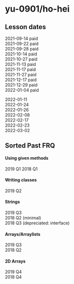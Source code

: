 # yu-0901/ho-hei

## Lesson dates
2021-09-14 paid  
2021-09-22 paid  
2021-09-28 paid  
2021-10-14 paid  
2021-10-27 paid  
2021-11-13 paid  
2021-11-17 paid  
2021-11-27 paid  
2021-12-17 paid  
2021-12-29 paid  
2022-01-04 paid  

2022-01-11  
2022-01-24  
2022-01-26  
2022-02-08  
2022-02-17  
2022-02-23  
2022-03-02  

## Sorted Past FRQ

#### Using given methods
2019 Q1
2018 Q1

#### Writing classes
2019 Q2  

#### Strings
2019 Q3  
2018 Q2 (minimal)  
2018 Q3 (depreciated: interface)  

#### Arrays/Arraylists
2019 Q3  
2018 Q2  

#### 2D Arrays
2019 Q4  
2018 Q4  
